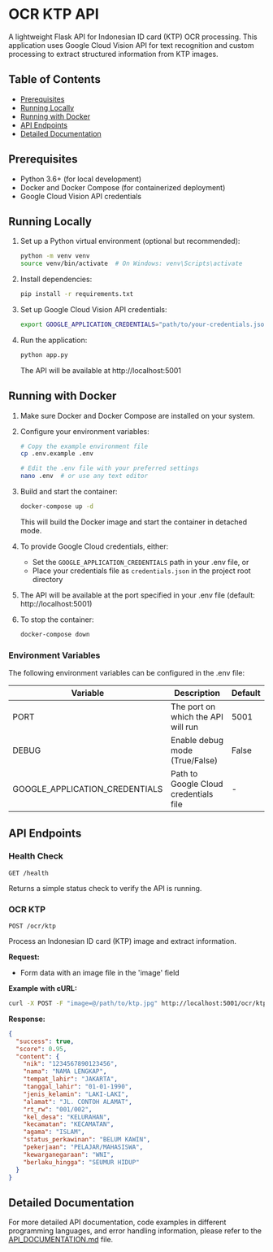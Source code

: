# OCR KTP API

A lightweight Flask API for Indonesian ID card (KTP) OCR processing. This application uses Google Cloud Vision API for text recognition and custom processing to extract structured information from KTP images.

## Table of Contents

- [Prerequisites](#prerequisites)
- [Running Locally](#running-locally)
- [Running with Docker](#running-with-docker)
- [API Endpoints](#api-endpoints)
- [Detailed Documentation](#detailed-documentation)

## Prerequisites

- Python 3.6+ (for local development)
- Docker and Docker Compose (for containerized deployment)
- Google Cloud Vision API credentials

## Running Locally

1. Set up a Python virtual environment (optional but recommended):
   ```bash
   python -m venv venv
   source venv/bin/activate  # On Windows: venv\Scripts\activate
   ```

2. Install dependencies:
   ```bash
   pip install -r requirements.txt
   ```

3. Set up Google Cloud Vision API credentials:
   ```bash
   export GOOGLE_APPLICATION_CREDENTIALS="path/to/your-credentials.json"
   ```

4. Run the application:
   ```bash
   python app.py
   ```

   The API will be available at http://localhost:5001

## Running with Docker

1. Make sure Docker and Docker Compose are installed on your system.

2. Configure your environment variables:
   ```bash
   # Copy the example environment file
   cp .env.example .env
   
   # Edit the .env file with your preferred settings
   nano .env  # or use any text editor
   ```

3. Build and start the container:
   ```bash
   docker-compose up -d
   ```

   This will build the Docker image and start the container in detached mode.

4. To provide Google Cloud credentials, either:
   - Set the `GOOGLE_APPLICATION_CREDENTIALS` path in your .env file, or
   - Place your credentials file as `credentials.json` in the project root directory

5. The API will be available at the port specified in your .env file (default: http://localhost:5001)

6. To stop the container:
   ```bash
   docker-compose down
   ```

### Environment Variables

The following environment variables can be configured in the .env file:

| Variable | Description | Default |
|----------|-------------|---------|
| PORT | The port on which the API will run | 5001 |
| DEBUG | Enable debug mode (True/False) | False |
| GOOGLE_APPLICATION_CREDENTIALS | Path to Google Cloud credentials file | - |

## API Endpoints

### Health Check

```
GET /health
```

Returns a simple status check to verify the API is running.

### OCR KTP

```
POST /ocr/ktp
```

Process an Indonesian ID card (KTP) image and extract information.

**Request:**
- Form data with an image file in the 'image' field

**Example with cURL:**
```bash
curl -X POST -F "image=@/path/to/ktp.jpg" http://localhost:5001/ocr/ktp
```

**Response:**
```json
{
  "success": true,
  "score": 0.95,
  "content": {
    "nik": "1234567890123456",
    "nama": "NAMA LENGKAP",
    "tempat_lahir": "JAKARTA",
    "tanggal_lahir": "01-01-1990",
    "jenis_kelamin": "LAKI-LAKI",
    "alamat": "JL. CONTOH ALAMAT",
    "rt_rw": "001/002",
    "kel_desa": "KELURAHAN",
    "kecamatan": "KECAMATAN",
    "agama": "ISLAM",
    "status_perkawinan": "BELUM KAWIN",
    "pekerjaan": "PELAJAR/MAHASISWA",
    "kewarganegaraan": "WNI",
    "berlaku_hingga": "SEUMUR HIDUP"
  }
}
```

## Detailed Documentation

For more detailed API documentation, code examples in different programming languages, and error handling information, please refer to the [API_DOCUMENTATION.md](API_DOCUMENTATION.md) file.
